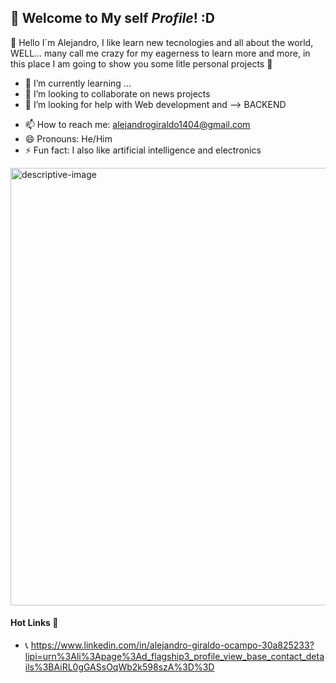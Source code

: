 ## 👋 Welcome to My self *Profile*! :D 

🦈 Hello I´m Alejandro, I like learn new tecnologies and all about the world, WELL... many call me crazy for my eagerness to learn more and more, in this place I am going to show you some litle personal projects 🤖

- 🌱 I’m currently learning ...
- 👯 I’m looking to collaborate on news projects
- 🤔 I’m looking for help with Web development and --> BACKEND
<!-- - 💬 Ask me about ... -->
- 📫 How to reach me: alejandrogiraldo1404@gmail.com
- 😄 Pronouns: He/Him
- ⚡ Fun fact: I also like artificial intelligence and electronics

<img width="700" align="center" alt="descriptive-image" src="https://www.trazos-web.com/wp-content/uploads/2020/03/los-40-mejores-blogs-sobre-diseno-y-desarrollo-web-en-espanol-1024x384.jpg">

#### **Hot Links** 🤭
- 📞 https://www.linkedin.com/in/alejandro-giraldo-ocampo-30a825233?lipi=urn%3Ali%3Apage%3Ad_flagship3_profile_view_base_contact_details%3BAiRL0gGASsOqWb2k598szA%3D%3D
